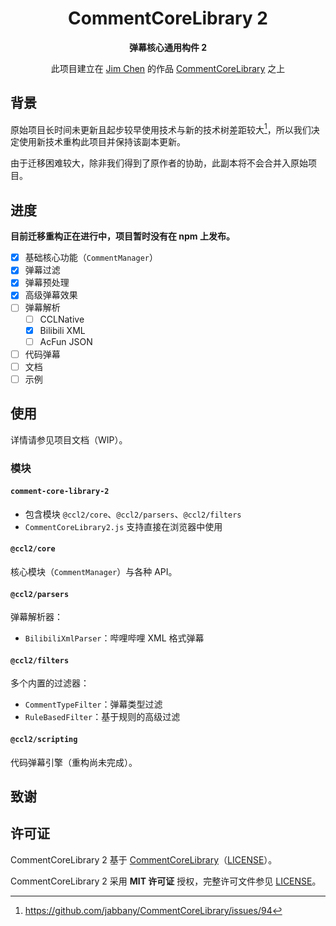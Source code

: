<h1 align="center">CommentCoreLibrary 2</h1>

<div align="center">

**弹幕核心通用构件 2**

此项目建立在 [Jim Chen](https://github.com/jabbany) 的作品 [CommentCoreLibrary](https://github.com/jabbany/CommentCoreLibrary) 之上

</div>

## 背景

原始项目长时间未更新且起步较早使用技术与新的技术树差距较大[^1]，所以我们决定使用新技术重构此项目并保持该副本更新。

由于迁移困难较大，除非我们得到了原作者的协助，此副本将不会合并入原始项目。

[^1]: <https://github.com/jabbany/CommentCoreLibrary/issues/94>

## 进度

**目前迁移重构正在进行中，项目暂时没有在 npm 上发布。**

- [x] 基础核心功能（`CommentManager`）
- [x] 弹幕过滤
- [x] 弹幕预处理
- [x] 高级弹幕效果
- [ ] 弹幕解析
  - [ ] CCLNative
  - [x] Bilibili XML
  - [ ] AcFun JSON
- [ ] 代码弹幕
- [ ] 文档
- [ ] 示例

## 使用

详情请参见项目文档（WIP）。

### 模块

#### `comment-core-library-2`

- 包含模块 `@ccl2/core`、`@ccl2/parsers`、`@ccl2/filters`
- `CommentCoreLibrary2.js` 支持直接在浏览器中使用

#### `@ccl2/core`

核心模块（`CommentManager`）与各种 API。

#### `@ccl2/parsers`

弹幕解析器：

- `BilibiliXmlParser`：哔哩哔哩 XML 格式弹幕

#### `@ccl2/filters`

多个内置的过滤器：

- `CommentTypeFilter`：弹幕类型过滤
- `RuleBasedFilter`：基于规则的高级过滤

#### `@ccl2/scripting`

代码弹幕引擎（重构尚未完成）。

## 致谢

## 许可证

CommentCoreLibrary 2 基于 [CommentCoreLibrary](https://github.com/jabbany/CommentCoreLibrary)（[LICENSE](/docs/ccl-license.txt)）。

CommentCoreLibrary 2 采用 **MIT 许可证** 授权，完整许可文件参见 [LICENSE](/LICENSE)。
